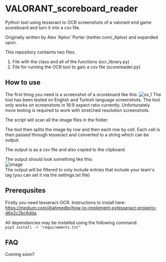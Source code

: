 # VALORANT_scoreboard_reader
Python tool using tesseract to OCR screenshots of a valorant end game scoreboard and turn it into a csv file.

Originally written by Alex 'Aplox' Porter (twitter.com/_Aplox) and expanded upon.

This repository containts two files. 

1. File with the class and all of the functions (ocr_library.py)
2. File for running the OCR tool to gain a csv file (scorereader.py)


## How to use
The first thing you need is a screenshot of a scoreboard like this:
![ss_1](https://user-images.githubusercontent.com/57774007/220695198-47f6b995-b1e4-4fc8-83f6-46325065e388.png)
The tool has been tested on English and Turkish language screenshots.
The tool only works on screenshots in 16:9 aspect ratio currently. Unfortunately more testing is required to work with stretched resolution screenshots.

The script will scan all the image files in the folder.

The tool then splits the image by row and then each row by cell.
Each cell is then passed through tesseract and converted to a string which can be output.

The output is as a csv file and also copied to the clipboard.

The output should look something like this: <br>
![image](https://user-images.githubusercontent.com/57774007/220700904-34984cfc-61cd-4004-b12f-9393d50e6664.png)<br>
The output will be filtered to only include entries that include your team's tag (you can set it via the settings.txt file)

## Prerequsites
Firstly you need tesseract-OCR. Instructions to install here: <br>
https://medium.com/@ahmedbr/how-to-implement-pytesseract-properly-d6e2c2bc6dda <br>

All dependancies may be installed using the following command:
<code> pip3 install -r "requirements.txt" </code>

## FAQ
Coming soon?
